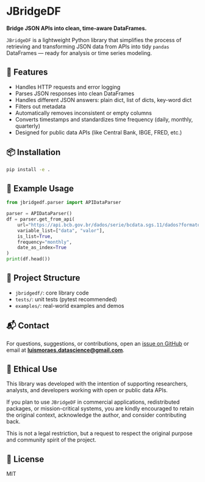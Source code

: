 # JBridgeDF

**Bridge JSON APIs into clean, time-aware DataFrames.**

`JBridgeDF` is a lightweight Python library that simplifies the process of retrieving and transforming JSON data from APIs into tidy `pandas` DataFrames — ready for analysis or time series modeling.

## 🚀 Features

- Handles HTTP requests and error logging
- Parses JSON responses into clean DataFrames
- Handles different JSON answers: plain dict, list of dicts, key-word dict
- Filters out metadata
- Automatically removes inconsistent or empty columns
- Converts timestamps and standardizes time frequency (daily, monthly, quarterly)
- Designed for public data APIs (like Central Bank, IBGE, FRED, etc.)

## 📦 Installation

```bash
pip install -e .
```

## 🧪 Example Usage

```python
from jbridgedf.parser import APIDataParser

parser = APIDataParser()
df = parser.get_from_api(
    url="https://api.bcb.gov.br/dados/serie/bcdata.sgs.11/dados?formato=json",
    variable_list=["data", "valor"],
    is_list=True,
    frequency="monthly",
    date_as_index=True
)
print(df.head())
```

## 📁 Project Structure

- `jbridgedf/`: core library code
- `tests/`: unit tests (pytest recommended)
- `examples/`: real-world examples and demos

## 📬 Contact

For questions, suggestions, or contributions, open an [issue on GitHub](https://github.com/ODenteAzul/jbridgedf/issues) or email at **luismoraes.datascience@gmail.com**.

## 🤝 Ethical Use

This library was developed with the intention of supporting researchers, analysts, and developers working with open or public data APIs.

If you plan to use `JBridgeDF` in commercial applications, redistributed packages, or mission-critical systems, you are kindly encouraged to retain the original context, acknowledge the author, and consider contributing back.

This is not a legal restriction, but a request to respect the original purpose and community spirit of the project.

## 📄 License

MIT
